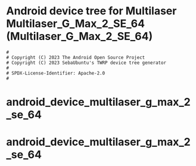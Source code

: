 # Android device tree for Multilaser Multilaser_G_Max_2_SE_64 (Multilaser_G_Max_2_SE_64)

```
#
# Copyright (C) 2023 The Android Open Source Project
# Copyright (C) 2023 SebaUbuntu's TWRP device tree generator
#
# SPDX-License-Identifier: Apache-2.0
#
```
# android_device_multilaser_g_max_2_se_64
# android_device_multilaser_g_max_2_se_64

